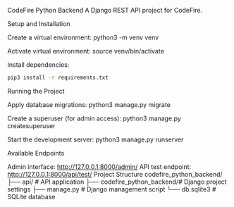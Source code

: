 CodeFire Python Backend
A Django REST API project for CodeFire.

Setup and Installation

Create a virtual environment: python3 -m venv venv

Activate virtual environment: source venv/bin/activate

Install dependencies:

```bash
pip3 install -r requirements.txt
```

Running the Project

Apply database migrations: python3 manage.py migrate

Create a superuser (for admin access): python3 manage.py createsuperuser

Start the development server: python3 manage.py runserver

Available Endpoints

Admin interface: http://127.0.0.1:8000/admin/
API test endpoint: http://127.0.0.1:8000/api/test/
Project Structure codefire_python_backend/ ├── api/ # API application ├── codefire_python_backend/# Django project settings ├── manage.py # Django management script └── db.sqlite3 # SQLite database
